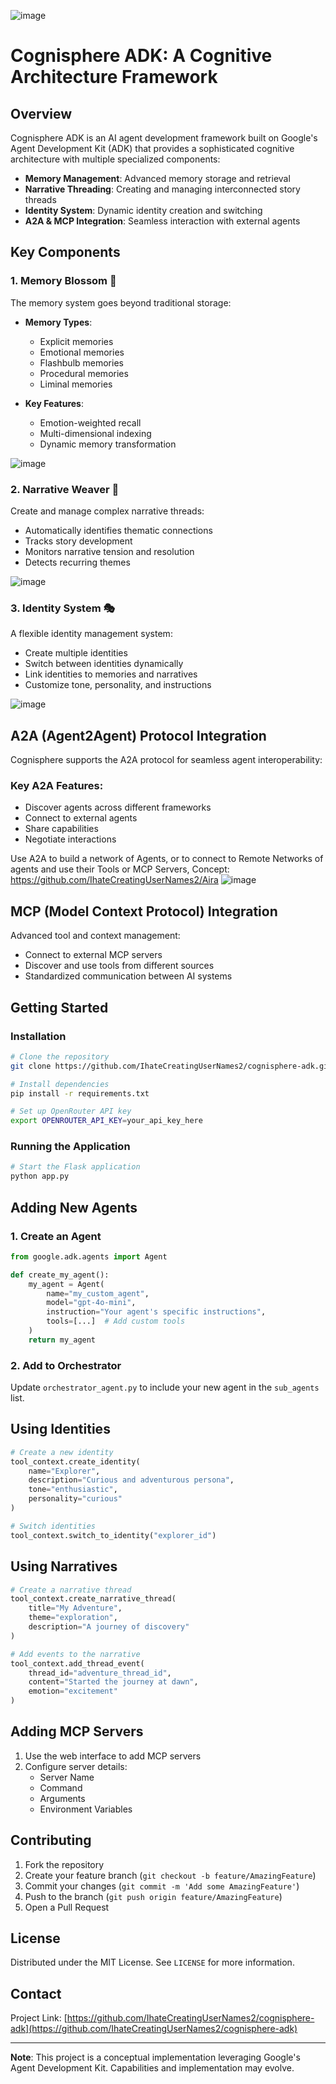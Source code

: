 ![image](https://github.com/user-attachments/assets/c3feda1f-f341-46d7-ab45-5cd37600db22)
# Cognisphere ADK: A Cognitive Architecture Framework






## Overview

Cognisphere ADK is an  AI agent development framework built on Google's Agent Development Kit (ADK) that provides a sophisticated cognitive architecture with multiple specialized components:

- **Memory Management**: Advanced memory storage and retrieval
- **Narrative Threading**: Creating and managing interconnected story threads
- **Identity System**: Dynamic identity creation and switching
- **A2A & MCP Integration**: Seamless interaction with external agents

## Key Components

### 1. Memory Blossom 🧠

The memory system goes beyond traditional storage:

- **Memory Types**: 
  - Explicit memories
  - Emotional memories
  - Flashbulb memories
  - Procedural memories
  - Liminal memories

- **Key Features**:
  - Emotion-weighted recall
  - Multi-dimensional indexing
  - Dynamic memory transformation

![image](https://github.com/user-attachments/assets/fe418f8d-3e5d-43f2-91b0-dd7d7de386d3)
### 2. Narrative Weaver 📖

Create and manage complex narrative threads:

- Automatically identifies thematic connections
- Tracks story development
- Monitors narrative tension and resolution
- Detects recurring themes

![image](https://github.com/user-attachments/assets/8cccb848-067a-472f-b493-5472897b6da8)

### 3. Identity System 🎭

A flexible identity management system:

- Create multiple identities
- Switch between identities dynamically
- Link identities to memories and narratives
- Customize tone, personality, and instructions

![image](https://github.com/user-attachments/assets/aed332e7-f9dc-474d-8824-74c8f3e96b36)
## A2A (Agent2Agent) Protocol Integration

Cognisphere supports the A2A protocol for seamless agent interoperability:

### Key A2A Features:

- Discover agents across different frameworks
- Connect to external agents
- Share capabilities
- Negotiate interactions

Use A2A to build a network of Agents, or to connect to Remote Networks of agents and use their Tools or MCP Servers, Concept: https://github.com/IhateCreatingUserNames2/Aira 
![image](https://github.com/user-attachments/assets/559e5b5f-fd48-494a-8a65-0f5103e5490d)
## MCP (Model Context Protocol) Integration

Advanced tool and context management:

- Connect to external MCP servers
- Discover and use tools from different sources
- Standardized communication between AI systems

## Getting Started

### Installation

```bash
# Clone the repository
git clone https://github.com/IhateCreatingUserNames2/cognisphere-adk.git

# Install dependencies
pip install -r requirements.txt

# Set up OpenRouter API key
export OPENROUTER_API_KEY=your_api_key_here
```

### Running the Application

```bash
# Start the Flask application
python app.py
```

## Adding New Agents

### 1. Create an Agent

```python
from google.adk.agents import Agent

def create_my_agent():
    my_agent = Agent(
        name="my_custom_agent",
        model="gpt-4o-mini",
        instruction="Your agent's specific instructions",
        tools=[...]  # Add custom tools
    )
    return my_agent
```

### 2. Add to Orchestrator

Update `orchestrator_agent.py` to include your new agent in the `sub_agents` list.

## Using Identities

```python
# Create a new identity
tool_context.create_identity(
    name="Explorer",
    description="Curious and adventurous persona",
    tone="enthusiastic",
    personality="curious"
)

# Switch identities
tool_context.switch_to_identity("explorer_id")
```

## Using Narratives

```python
# Create a narrative thread
tool_context.create_narrative_thread(
    title="My Adventure",
    theme="exploration",
    description="A journey of discovery"
)

# Add events to the narrative
tool_context.add_thread_event(
    thread_id="adventure_thread_id",
    content="Started the journey at dawn",
    emotion="excitement"
)
```

## Adding MCP Servers

1. Use the web interface to add MCP servers
2. Configure server details:
   - Server Name
   - Command
   - Arguments
   - Environment Variables

## Contributing

1. Fork the repository
2. Create your feature branch (`git checkout -b feature/AmazingFeature`)
3. Commit your changes (`git commit -m 'Add some AmazingFeature'`)
4. Push to the branch (`git push origin feature/AmazingFeature`)
5. Open a Pull Request

## License

Distributed under the MIT License. See `LICENSE` for more information.

## Contact

Project Link: [https://github.com/IhateCreatingUserNames2/cognisphere-adk](https://github.com/IhateCreatingUserNames2/cognisphere-adk)

---

**Note**: This project is a conceptual implementation leveraging Google's Agent Development Kit. Capabilities and implementation may evolve.
